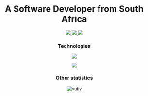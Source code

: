 <h1 align="center">A Software Developer from South Africa</h1>


  <p align="center"> 
  
   <a href="https://www.liftsearch.co.za/">
    <img src="https://img.shields.io/badge/Portfolio-465149?style=for-the-badge"/>
  </a>
  
  <a href="https://www.linkedin.com/in/vutivi-shivambu-a561b7141/">
    <img src="https://img.shields.io/badge/LinkedIn-465149?style=for-the-badge"/>
  </a>
  
   <a href="mailto:vutivi.xanani@gmail.com">
    <img src="https://img.shields.io/badge/Email-465149?style=for-the-badge"/>
  </a>
 
</p>

<h3 align="center">Technologies</h3>

<p align="center">
  <a href="https://www.liftsearch.co.za">
    <img src="https://skillicons.dev/icons?i=ruby,go,react,angular,rails,firebase,mongo,postgres,rspec" />
  </a>
</p>
<p align="center">
  <a href="https://www.liftsearch.co.za">
    <img src="https://skillicons.dev/icons?i=html,css,bootstrap,sass,figma,bash,git,github" />
  </a>
</p>

<h3 align="center">Other statistics</h3>

<p align="center">&nbsp;<img align="center" src="https://github-readme-stats.vercel.app/api?username=vutivi&show_icons=true&locale=en" alt="vutivi" /></p>
